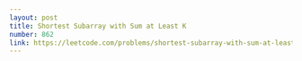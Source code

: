 ```yaml
---
layout: post
title: Shortest Subarray with Sum at Least K
number: 862
link: https://leetcode.com/problems/shortest-subarray-with-sum-at-least-k
---
```

